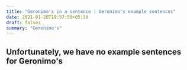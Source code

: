 ```yaml
---
title: "Geronimo's in a sentence | Geronimo's example sentences"
date: 2021-01-20T19:57:50+05:30
draft: falses
summary: "Geronimo's"
---
```

## Unfortunately, we have no example sentences for Geronimo's                 
